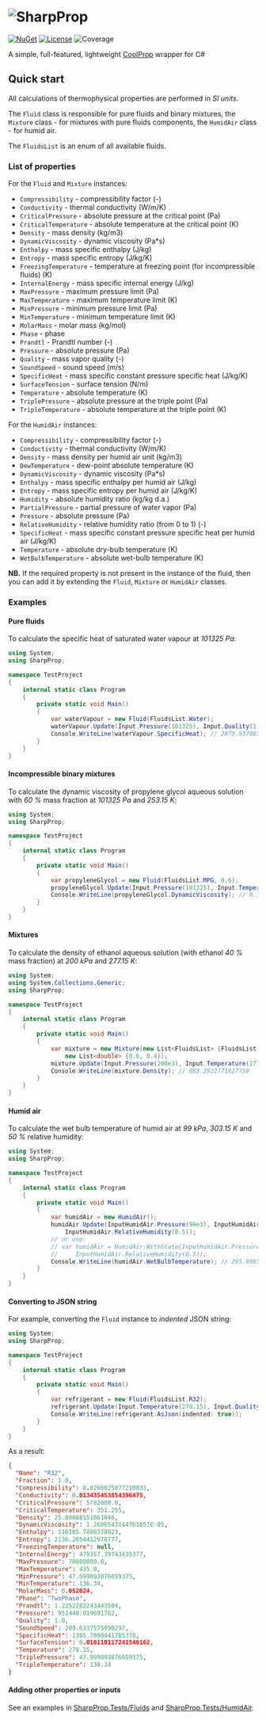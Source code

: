 # ![SharpProp](https://raw.githubusercontent.com/portyanikhin/SharpProp/f7f79cdc0fedbca3e4c816ef2205cfb8300e193f/SharpProp/pictures/header.svg)

[![NuGet](https://img.shields.io/nuget/v/SharpProp)](https://www.nuget.org/packages/SharpProp/)
[![License](https://img.shields.io/github/license/portyanikhin/SharpProp)](https://github.com/portyanikhin/SharpProp/blob/master/LICENSE)
![Coverage](https://img.shields.io/badge/coverage-100%25-brightgreen)

A simple, full-featured, lightweight [CoolProp] wrapper for C#

[CoolProp]: http://www.coolprop.org/

## Quick start

All calculations of thermophysical properties are performed in _SI units_.

The `Fluid` class is responsible for pure fluids and binary mixtures, the `Mixture` class - for mixtures with pure
fluids components, the `HumidAir` class - for humid air.

The `FluidsList` is an enum of all available fluids.

### List of properties

For the `Fluid` and `Mixture` instances:

* `Compressibility` - compressibility factor (-)
* `Conductivity` - thermal conductivity (W/m/K)
* `CriticalPressure` - absolute pressure at the critical point (Pa)
* `CriticalTemperature` - absolute temperature at the critical point (K)
* `Density` - mass density (kg/m3)
* `DynamicViscosity` - dynamic viscosity (Pa*s)
* `Enthalpy` - mass specific enthalpy (J/kg)
* `Entropy` - mass specific entropy (J/kg/K)
* `FreezingTemperature` - temperature at freezing point (for incompressible fluids) (K)
* `InternalEnergy` - mass specific internal energy (J/kg)
* `MaxPressure` - maximum pressure limit (Pa)
* `MaxTemperature` - maximum temperature limit (K)
* `MinPressure` - minimum pressure limit (Pa)
* `MinTemperature` - minimum temperature limit (K)
* `MolarMass` - molar mass (kg/mol)
* `Phase` - phase
* `Prandtl` - Prandtl number (-)
* `Pressure` - absolute pressure (Pa)
* `Quality` - mass vapor quality (-)
* `SoundSpeed` - sound speed (m/s)
* `SpecificHeat` - mass specific constant pressure specific heat (J/kg/K)
* `SurfaceTension` - surface tension (N/m)
* `Temperature` - absolute temperature (K)
* `TriplePressure` - absolute pressure at the triple point (Pa)
* `TripleTemperature` - absolute temperature at the triple point (K)

For the `HumidAir` instances:

* `Compressibility` - compressibility factor (-)
* `Conductivity` - thermal conductivity (W/m/K)
* `Density` - mass density per humid air unit (kg/m3)
* `DewTemperature` - dew-point absolute temperature (K)
* `DynamicViscosity` - dynamic viscosity (Pa*s)
* `Enthalpy` - mass specific enthalpy per humid air (J/kg)
* `Entropy` - mass specific entropy per humid air (J/kg/K)
* `Humidity` - absolute humidity ratio (kg/kg d.a.)
* `PartialPressure` - partial pressure of water vapor (Pa)
* `Pressure` - absolute pressure (Pa)
* `RelativeHumidity` - relative humidity ratio (from 0 to 1) (-)
* `SpecificHeat` - mass specific constant pressure specific heat per humid air (J/kg/K)
* `Temperature` - absolute dry-bulb temperature (K)
* `WetBulbTemperature` - absolute wet-bulb temperature (K)

**NB.** If the required property is not present in the instance of the fluid, then you can add it by extending
the `Fluid`, `Mixture` or `HumidAir` classes.

### Examples

#### Pure fluids

To calculate the specific heat of saturated water vapour at _101325 Pa_:

```c#
using System;
using SharpProp;

namespace TestProject
{
    internal static class Program
    {
        private static void Main()
        {
            var waterVapour = new Fluid(FluidsList.Water);
            waterVapour.Update(Input.Pressure(101325), Input.Quality(1));
            Console.WriteLine(waterVapour.SpecificHeat); // 2079.937085633241
        }
    }
}
```

#### Incompressible binary mixtures

To calculate the dynamic viscosity of propylene glycol aqueous solution with _60 %_ mass fraction 
at _101325 Pa_ and _253.15 K_:

```c#
using System;
using SharpProp;

namespace TestProject
{
    internal static class Program
    {
        private static void Main()
        {
            var propyleneGlycol = new Fluid(FluidsList.MPG, 0.6);
            propyleneGlycol.Update(Input.Pressure(101325), Input.Temperature(253.15));
            Console.WriteLine(propyleneGlycol.DynamicViscosity); // 0.13907391053938847
        }
    }
}
```

#### Mixtures

To calculate the density of ethanol aqueous solution (with ethanol _40 %_ mass fraction)
at _200 kPa_ and _277.15 K_:

```c#
using System;
using System.Collections.Generic;
using SharpProp;

namespace TestProject
{
    internal static class Program
    {
        private static void Main()
        {
            var mixture = new Mixture(new List<FluidsList> {FluidsList.Water, FluidsList.Ethanol},
                new List<double> {0.6, 0.4});
            mixture.Update(Input.Pressure(200e3), Input.Temperature(277.15));
            Console.WriteLine(mixture.Density); // 883.3922771627759
        }
    }
}
```

#### Humid air

To calculate the wet bulb temperature of humid air at _99 kPa_, _303.15 K_ and _50 %_
relative humidity:

```c#
using System;
using SharpProp;

namespace TestProject
{
    internal static class Program
    {
        private static void Main()
        {
            var humidAir = new HumidAir();
            humidAir.Update(InputHumidAir.Pressure(99e3), InputHumidAir.Temperature(303.15),
                InputHumidAir.RelativeHumidity(0.5));
            // or use:
            // var humidAir = HumidAir.WithState(InputHumidAir.Pressure(99e3), InputHumidAir.Temperature(303.15),
            //     InputHumidAir.RelativeHumidity(0.5));
            Console.WriteLine(humidAir.WetBulbTemperature); // 295.0965785590792
        }
    }
}
```

#### Converting to JSON string

For example, converting the `Fluid` instance to _indented_ JSON string:

```c#
using System;
using SharpProp;

namespace TestProject
{
    internal static class Program
    {
        private static void Main()
        {
            var refrigerant = new Fluid(FluidsList.R32);
            refrigerant.Update(Input.Temperature(278.15), Input.Quality(1));
            Console.WriteLine(refrigerant.AsJson(indented: true));
        }
    }
}
```

As a result:

```json
{
  "Name": "R32",
  "Fraction": 1.0,
  "Compressibility": 0.8266625877210833,
  "Conductivity": 0.013435453854396475,
  "CriticalPressure": 5782000.0,
  "CriticalTemperature": 351.255,
  "Density": 25.89088151061046,
  "DynamicViscosity": 1.2606543144761657E-05,
  "Enthalpy": 516105.7800378023,
  "Entropy": 2136.2654412978777,
  "FreezingTemperature": null,
  "InternalEnergy": 479357.39743435377,
  "MaxPressure": 70000000.0,
  "MaxTemperature": 435.0,
  "MinPressure": 47.999893876059375,
  "MinTemperature": 136.34,
  "MolarMass": 0.052024,
  "Phase": "TwoPhase",
  "Prandtl": 1.2252282243443504,
  "Pressure": 951448.019691762,
  "Quality": 1.0,
  "SoundSpeed": 209.6337575990297,
  "SpecificHeat": 1305.7899441785378,
  "SurfaceTension": 0.010110117241546162,
  "Temperature": 278.15,
  "TriplePressure": 47.999893876059375,
  "TripleTemperature": 136.34
}
```

#### Adding other properties or inputs

See an examples in [SharpProp.Tests/Fluids] and [SharpProp.Tests/HumidAir].

[SharpProp.Tests/Fluids]: https://github.com/portyanikhin/SharpProp/tree/master/SharpProp.Tests/Fluids
[SharpProp.Tests/HumidAir]: https://github.com/portyanikhin/SharpProp/tree/master/SharpProp.Tests/HumidAir